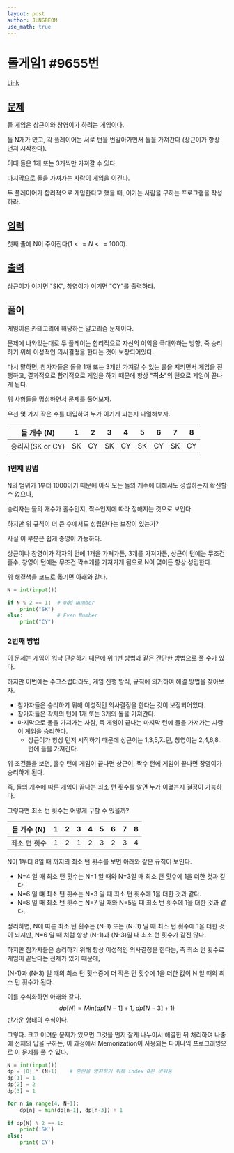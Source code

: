 ```yaml
---
layout: post
author: JUNGBEOM
use_math: true
---
```


# 돌게임1 #9655번

[Link](https://www.acmicpc.net/problem/9655)



## <u>문제</u>

돌 게임은 상근이와 창영이가 하려는 게임이다.

돌 N개가 있고, 각 플레이어는 서로 턴을 번갈아가면서 돌을 가져간다 (상근이가 항상 먼저 시작한다).

이때 돌은 1개 또는 3개씩만 가져갈 수 있다.

마지막으로 돌을 가져가는 사람이 게임을 이긴다.

두 플레이어가 합리적으로 게임한다고 했을 때, 이기는 사람을 구하는 프로그램을 작성하라.



## <u>입력</u>

첫째 줄에 N이 주어진다$(1<=N<=1000)$.



## <u>출력</u>

상근이가 이기면 "SK", 창영이가 이기면 "CY"를 출력하라.



## 풀이

게임이론 카테고리에 해당하는 알고리즘 문제이다.

문제에 나와있는대로 두 플레이는 합리적으로 자신의 이익을 극대화하는 방향, 즉 승리하기 위해 이성적인 의사결정을 한다는 것이 보장되어있다.

다시 말하면, 참가자들은 돌을 1개 또는 3개만 가져갈 수 있는 룰을 지키면서 게임을 진행하고, 결과적으로 합리적으로 게임을 하기 때문에 항상 "**최소**"의 턴으로 게임이 끝나게 된다.

위 사항들을 명심하면서 문제를 풀어보자.



우선 몇 가지 작은 수를 대입하여 누가 이기게 되는지 나열해보자.

| 돌 개수 (N)      | 1    | 2    | 3    | 4    | 5    | 6    | 7    | 8    |
| ---------------- | ---- | ---- | ---- | ---- | ---- | ---- | ---- | ---- |
| 승리자(SK or CY) | SK   | CY   | SK   | CY   | SK   | CY   | SK   | CY   |



### 1번째 방법

N의 범위가 1부터 1000이기 때문에 아직 모든 돌의 개수에 대해서도 성립하는지 확신할 수 없으나,

승리자는 돌의 개수가 홀수인지, 짝수인지에 따라 정해지는 것으로 보인다.

하지만 위 규칙이 더 큰 수에서도 성립한다는 보장이 있는가?

사실 이 부분은 쉽게 증명이 가능하다.

상근이나 창영이가 각자의 턴에 1개을 가져가든, 3개를 가져가든, 상근이 턴에는 무조건 홀수, 창영이 턴에는 무조건 짝수개를 가져가게 됨으로 N이 몇이든 항상 성립한다.

위 해결책을 코드로 옮기면 아래와 같다.

```python
N = int(input())

if N % 2 == 1:	# Odd Number
    print("SK")
else:			# Even Number
    print("CY")
```



### 2번째 방법

이 문제는 게임이 워낙 단순하기 때문에 위 1번 방법과 같은 간단한 방법으로 풀 수가 있다.

하지만 이번에는 수고스럽더라도, 게임 진행 방식, 규칙에 의거하여 해결 방법을 찾아보자.

- 참가자들은 승리하기 위해 이성적인 의사결정을 한다는 것이 보장되어있다.
- 참가자들은 각자의 턴에 1개 또는 3개의 돌을 가져간다.
- 마지막으로 돌을 가져가는 사람, 즉 게임이 끝나는 마지막 턴에 돌을 가져가는 사람이 게임을 승리한다.
  - 상근이가 항상 먼저 시작하기 때문에 상근이는 1,3,5,7..턴, 창영이는 2,4,6,8..턴에 돌을 가져간다.

위 조건들을 보면, 홀수 턴에 게임이 끝나면 상근이, 짝수 턴에 게임이 끝나면 창영이가 승리하게 된다.

즉, 돌의 개수에 따른 게임이 끝나는 최소 턴 횟수를 알면 누가 이겼는지 결정이 가능하다.

그렇다면 최소 턴 횟수는 어떻게 구할 수 있을까?

| 돌 개수 (N)  | 1    | 2    | 3    | 4    | 5    | 6    | 7    | 8    |
| ------------ | ---- | ---- | ---- | ---- | ---- | ---- | ---- | ---- |
| 최소 턴 횟수 | 1    | 2    | 1    | 2    | 3    | 2    | 3    | 4    |

N이 1부터 8일 때 까지의 최소 턴 횟수를 보면 아래와 같은 규칙이 보인다.

- N=4 일 때 최소 턴 횟수는 N=1 일 때와 N=3일 때 최소 턴 횟수에 1을 더한 것과 같다.
- N=6 일 떄 최소 턴 횟수는 N=3 일 때 최소 턴 횟수에 1을 더한 것과 같다.
- N=8 일 때 최소 턴 횟수는 N=7 일 때와 N=5일 때 최소 턴 횟수에 1을 더한 것과 같다.

정리하면, N에 따른 최소 턴 횟수는 (N-1) 또는 (N-3) 일 때 최소 턴 횟수에 1을 더한 것이 되지만, N=6 일 때 처럼 항상 (N-1)과 (N-3)일 때 최소 턴 횟수가 같진 않다.

하지만 참가자들은 승리하기 위해 항상 이성적인 의사결정을 한다는, 즉 최소 턴 횟수로 게임이 끝난다는 전제가 있기 때문에,

(N-1)과 (N-3) 일 때의 최소 턴 횟수중에 더 작은 턴 횟수에 1을 더한 값이 N 일 때의 최소 턴 횟수가 된다.

이를 수식화하면 아래와 같다.
$$
dp[N] = Min(dp[N-1] + 1,\ dp[N-3] + 1)
$$
반가운 형태의 수식이다.

그렇다. 크고 어려운 문제가 있으면 그것을 먼저 잘게 나누어서 해결한 뒤 처리하여 나중에 전체의 답을 구하는, 이 과정에서 Memorization이 사용되는 다이나믹 프로그래밍으로 이 문제를 풀 수 있다.

```python
N = int(input())  
dp = [0] * (N+1)	# 혼란을 방지하기 위해 index 0은 비워둠
dp[1] = 1
dp[2] = 2
dp[3] = 1

for n in range(4, N+1):
    dp[n] = min(dp[n-1], dp[n-3]) + 1
 
if dp[N] % 2 == 1:
    print('SK')
else:
    print('CY')
```





